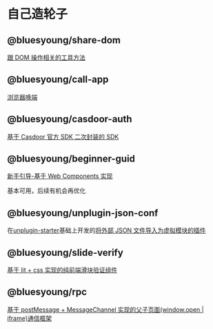# 自己造轮子

## @bluesyoung/share-dom

[跟 DOM 操作相关的工具方法](./packages/share-dom/README.md)

## @bluesyoung/call-app

[浏览器唤端](./packages/call-app/README.md)

## @bluesyoung/casdoor-auth

[基于 Casdoor 官方 SDK 二次封装的 SDK](./packages/casdoor-auth/README.md)

## @bluesyoung/beginner-guid

[新手引导-基于 Web Components 实现](./packages/beginner-guid/README.md)

基本可用，后续有机会再优化

## @bluesyoung/unplugin-json-conf

在[unplugin-starter](https://github.com/antfu/unplugin-starter#readme)基础上开发的[将外部 JSON 文件导入为虚拟模块的插件](./packages/unplugin-json-conf/README.md)

## @bluesyoung/slide-verify

[基于 lit + css 实现的纯前端滑块验证组件](./packages/slide-verify/README.md)

## @bluesyoung/rpc

[基于 postMessage + MessageChannel 实现的父子页面(window.open | iframe)通信框架](./packages/rpc/README.md)